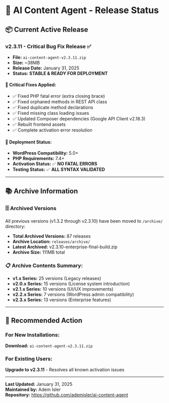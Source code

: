 # 🚀 AI Content Agent - Release Status

## 📦 Current Active Release

### **v2.3.11 - Critical Bug Fix Release** ✅
- **File:** `ai-content-agent-v2.3.11.zip`
- **Size:** ~38MB
- **Release Date:** January 31, 2025
- **Status:** **STABLE & READY FOR DEPLOYMENT**

#### 🔧 Critical Fixes Applied:
- ✅ Fixed PHP fatal error (extra closing brace)
- ✅ Fixed orphaned methods in REST API class
- ✅ Fixed duplicate method declarations
- ✅ Fixed missing class loading issues
- ✅ Updated Composer dependencies (Google API Client v2.18.3)
- ✅ Rebuilt frontend assets
- ✅ Complete activation error resolution

#### 🎯 Deployment Status:
- **WordPress Compatibility:** 5.0+
- **PHP Requirements:** 7.4+
- **Activation Status:** ✅ **NO FATAL ERRORS**
- **Testing Status:** ✅ **ALL SYNTAX VALIDATED**

---

## 📚 Archive Information

### 🗄️ Archived Versions
All previous versions (v1.3.2 through v2.3.10) have been moved to `/archive/` directory:

- **Total Archived Versions:** 87 releases
- **Archive Location:** `releases/archive/`
- **Latest Archived:** v2.3.10-enterprise-final-build.zip
- **Archive Size:** 111MB total

### 📋 Archive Contents Summary:
- **v1.x Series:** 25 versions (Legacy releases)
- **v2.0.x Series:** 15 versions (License system introduction)
- **v2.1.x Series:** 10 versions (UI/UX improvements)
- **v2.2.x Series:** 7 versions (WordPress admin compatibility)
- **v2.3.x Series:** 13 versions (Enterprise features)

---

## 🎯 Recommended Action

### For New Installations:
**Download:** `ai-content-agent-v2.3.11.zip`

### For Existing Users:
**Upgrade to v2.3.11** - Resolves all known activation issues

---

**Last Updated:** January 31, 2025  
**Maintained by:** Adem Isler  
**Repository:** https://github.com/ademisler/ai-content-agent
